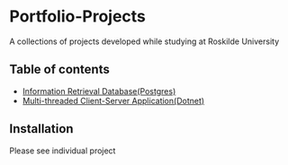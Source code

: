 # Portfolio-Projects

A collections of projects developed while studying at Roskilde University

## Table of contents
* [Information Retrieval Database(Postgres)](#general-info)
* [Multi-threaded Client-Server Application(Dotnet)](#general-info)

## Installation
Please see individual project